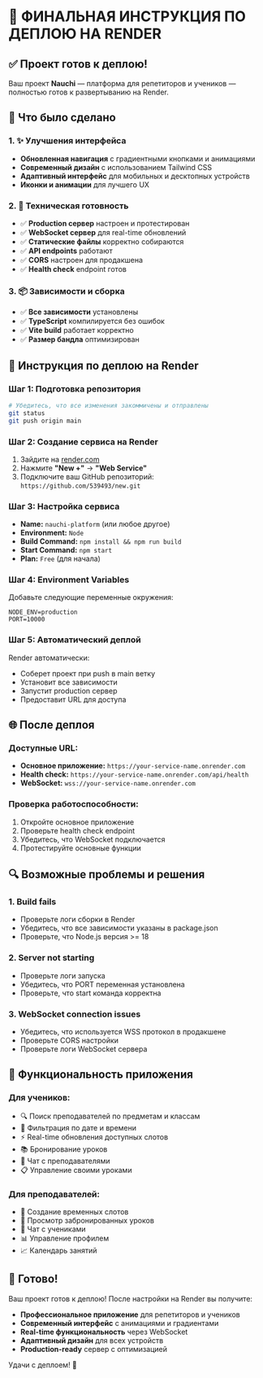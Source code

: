 # 🚀 ФИНАЛЬНАЯ ИНСТРУКЦИЯ ПО ДЕПЛОЮ НА RENDER

## ✅ Проект готов к деплою!

Ваш проект **Nauchi** — платформа для репетиторов и учеников — полностью готов к развертыванию на Render.

## 🎯 Что было сделано

### 1. ✨ Улучшения интерфейса
- **Обновленная навигация** с градиентными кнопками и анимациями
- **Современный дизайн** с использованием Tailwind CSS
- **Адаптивный интерфейс** для мобильных и десктопных устройств
- **Иконки и анимации** для лучшего UX

### 2. 🔧 Техническая готовность
- ✅ **Production сервер** настроен и протестирован
- ✅ **WebSocket сервер** для real-time обновлений
- ✅ **Статические файлы** корректно собираются
- ✅ **API endpoints** работают
- ✅ **CORS** настроен для продакшена
- ✅ **Health check** endpoint готов

### 3. 📦 Зависимости и сборка
- ✅ **Все зависимости** установлены
- ✅ **TypeScript** компилируется без ошибок
- ✅ **Vite build** работает корректно
- ✅ **Размер бандла** оптимизирован

## 🚀 Инструкция по деплою на Render

### Шаг 1: Подготовка репозитория
```bash
# Убедитесь, что все изменения закоммичены и отправлены
git status
git push origin main
```

### Шаг 2: Создание сервиса на Render
1. Зайдите на [render.com](https://render.com)
2. Нажмите **"New +"** → **"Web Service"**
3. Подключите ваш GitHub репозиторий: `https://github.com/539493/new.git`

### Шаг 3: Настройка сервиса
- **Name:** `nauchi-platform` (или любое другое)
- **Environment:** `Node`
- **Build Command:** `npm install && npm run build`
- **Start Command:** `npm start`
- **Plan:** `Free` (для начала)

### Шаг 4: Environment Variables
Добавьте следующие переменные окружения:
```
NODE_ENV=production
PORT=10000
```

### Шаг 5: Автоматический деплой
Render автоматически:
- Соберет проект при push в main ветку
- Установит все зависимости
- Запустит production сервер
- Предоставит URL для доступа

## 🌐 После деплоя

### Доступные URL:
- **Основное приложение:** `https://your-service-name.onrender.com`
- **Health check:** `https://your-service-name.onrender.com/api/health`
- **WebSocket:** `wss://your-service-name.onrender.com`

### Проверка работоспособности:
1. Откройте основное приложение
2. Проверьте health check endpoint
3. Убедитесь, что WebSocket подключается
4. Протестируйте основные функции

## 🔍 Возможные проблемы и решения

### 1. Build fails
- Проверьте логи сборки в Render
- Убедитесь, что все зависимости указаны в package.json
- Проверьте, что Node.js версия >= 18

### 2. Server not starting
- Проверьте логи запуска
- Убедитесь, что PORT переменная установлена
- Проверьте, что start команда корректна

### 3. WebSocket connection issues
- Убедитесь, что используется WSS протокол в продакшене
- Проверьте CORS настройки
- Проверьте логи WebSocket сервера

## 📱 Функциональность приложения

### Для учеников:
- 🔍 Поиск преподавателей по предметам и классам
- 📅 Фильтрация по дате и времени
- ⚡ Real-time обновления доступных слотов
- 📚 Бронирование уроков
- 💬 Чат с преподавателями
- 📋 Управление своими уроками

### Для преподавателей:
- 📅 Создание временных слотов
- 👥 Просмотр забронированных уроков
- 💬 Чат с учениками
- 📊 Управление профилем
- 📈 Календарь занятий

## 🎉 Готово!

Ваш проект готов к деплою! После настройки на Render вы получите:
- **Профессиональное приложение** для репетиторов и учеников
- **Современный интерфейс** с анимациями и градиентами
- **Real-time функциональность** через WebSocket
- **Адаптивный дизайн** для всех устройств
- **Production-ready** сервер с оптимизацией

Удачи с деплоем! 🚀


